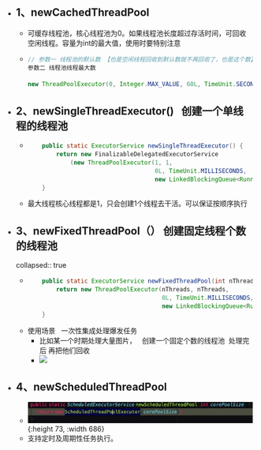 - ## 1、newCachedThreadPool
	- 可缓存线程池，核心线程池为0。如果线程池长度超过存活时间，可回收空闲线程。容量为int的最大值，使用时要特别注意
	- ```java
	  // 参数一 线程池的默认数 【也是空闲线程回收到默认数就不再回收了，也是这个数】  
	  参数二 线程池线程最大数   
	  
	  new ThreadPoolExecutor(0, Integer.MAX_VALUE, 60L, TimeUnit.SECONDS,  new SynchronousQueue<Runnable>());
	  ```
- ## 2、newSingleThreadExecutor()   创建一个单线程的线程池
	- ```java
	      public static ExecutorService newSingleThreadExecutor() {
	          return new FinalizableDelegatedExecutorService
	              (new ThreadPoolExecutor(1, 1,
	                                      0L, TimeUnit.MILLISECONDS,
	                                      new LinkedBlockingQueue<Runnable>()));
	      }
	  ```
	- 最大线程核心线程都是1，只会创建1个线程去干活。可以保证按顺序执行
- ## 3、newFixedThreadPool（） 创建固定线程个数的线程池
  collapsed:: true
	- ```java
	      public static ExecutorService newFixedThreadPool(int nThreads) {
	          return new ThreadPoolExecutor(nThreads, nThreads,
	                                        0L, TimeUnit.MILLISECONDS,
	                                        new LinkedBlockingQueue<Runnable>());
	      }
	  ```
	- 使用场景   一次性集成处理爆发任务
		- 比如某一个时期处理大量图片，   创建一个固定个数的线程池  处理完后 再把他们回收
		- ![](https://img-blog.csdnimg.cn/20210331222250790.png)
- ## 4、newScheduledThreadPool
	- ![image.png](../assets/image_1684421080039_0.png){:height 73, :width 686}
	- 支持定时及周期性任务执行。